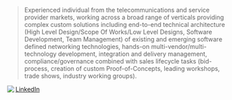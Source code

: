 > Experienced individual from the telecommunications and service provider markets, working across a broad range of verticals providing complex custom solutions including end-to-end technical architecture (High Level Design/Scope Of Works/Low Level Designs, Software Development, Team Management) of existing and emerging software defined networking technologies, hands-on multi-vendor/multi-technology development, integration and delivery management, compliance/governance combined with sales lifecycle tasks (bid-process, creation of custom Proof-of-Concepts, leading workshops, trade shows, industry working groups).

<img align="left" src="https://upload.wikimedia.org/wikipedia/commons/0/01/LinkedIn_Logo.svg"><a href="https://www.linkedin.com/in/leecowdrey/">LinkedIn</a>
